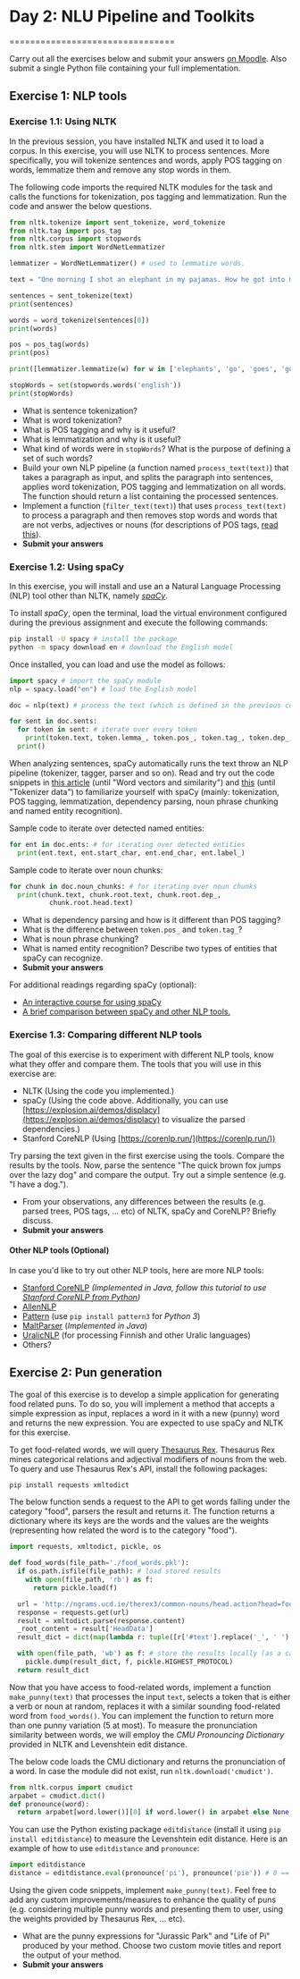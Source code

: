 # Day 2: NLU Pipeline and Toolkits
================================

Carry out all the exercises below and submit your answers
[on Moodle](https://moodle.helsinki.fi/mod/assign/view.php?id=1593564).
Also submit a single Python file containing your full
implementation.

## Exercise 1: NLP tools

### Exercise 1.1: Using NLTK
In the previous session, you have installed NLTK and used it to load a corpus. In this exercise, you will use NLTK to process sentences. More specifically, you will tokenize sentences and words, apply POS tagging on words, lemmatize them and remove any stop words in them.

The following code imports the required NLTK modules for the task and calls the functions for tokenization, pos tagging and lemmatization. Run the code and answer the below questions.

````python
from nltk.tokenize import sent_tokenize, word_tokenize
from nltk.tag import pos_tag
from nltk.corpus import stopwords
from nltk.stem import WordNetLemmatizer

lemmatizer = WordNetLemmatizer() # used to lemmatize words.

text = "One morning I shot an elephant in my pajamas. How he got into my pajamas I'll never know." # by Groucho Marx

sentences = sent_tokenize(text)
print(sentences)

words = word_tokenize(sentences[0])
print(words)

pos = pos_tag(words)
print(pos)

print([lemmatizer.lemmatize(w) for w in ['elephants', 'go', 'goes', 'going', 'went', 'gone']])

stopWords = set(stopwords.words('english'))
print(stopWords)
````

* What is sentence tokenization?
* What is word tokenization?
* What is POS tagging and why is it useful?
* What is lemmatization and why is it useful?
* What kind of words were in `stopWords`? What is the purpose of defining a set of such words?
* Build your own NLP pipeline (a function named `process_text(text)`) that takes a paragraph as input, and splits the paragraph into sentences, applies word tokenization, POS tagging and lemmatization on all words. The function should return a list containing the processed sentences.
* Implement a function (`filter_text(text)`) that uses `process_text(text)` to process a paragraph and then removes stop words and words that are not verbs, adjectives or nouns (for descriptions of POS tags, [read this](https://www.ling.upenn.edu/courses/Fall_2003/ling001/penn_treebank_pos.html)).
* **Submit your answers**

###  Exercise 1.2: Using spaCy
In this exercise, you will install and use an a Natural Language Processing (NLP) tool other than NLTK, namely [*spaCy*](https://spacy.io/).

To install *spaCy*, open the terminal, load the virtual environment configured during the previous assignment and execute the following commands:

````sh
pip install -U spacy # install the package
python -m spacy download en # download the English model
````

Once installed, you can load and use the model as follows:

````python
import spacy # import the spaCy module
nlp = spacy.load("en") # load the English model

doc = nlp(text) # process the text (which is defined in the previous code)

for sent in doc.sents:
  for token in sent: # iterate over every token
    print(token.text, token.lemma_, token.pos_, token.tag_, token.dep_, token.shape_, token.is_alpha, token.is_stop)
  print()
````

When analyzing sentences, spaCy automatically runs the text throw an NLP pipeline (tokenizer, tagger, parser and so on). Read and try out the code snippets in [this article](https://spacy.io/usage/spacy-101) (until "Word vectors and similarity") and [this](https://spacy.io/usage/linguistic-features) (until "Tokenizer data") to familiarize yourself with spaCy (mainly: tokenization, POS tagging, lemmatization, dependency parsing, noun phrase chunking and named entity recognition).

Sample code to iterate over detected named entities:
````python
for ent in doc.ents: # for iterating over detected entities
  print(ent.text, ent.start_char, ent.end_char, ent.label_)

````

Sample code to iterate over noun chunks:
````python
for chunk in doc.noun_chunks: # for iterating over noun chunks
  print(chunk.text, chunk.root.text, chunk.root.dep_,
          chunk.root.head.text)
````

* What is dependency parsing and how is it different than POS tagging?
* What is the difference between `token.pos_` and `token.tag_`?
* What is noun phrase chunking?
* What is named entity recognition? Describe two types of entities that spaCy can recognize.
* **Submit your answers**


For additional readings regarding spaCy (optional):
* [An interactive course for using spaCy](https://course.spacy.io/)
* [A brief comparison between spaCy and other NLP tools.](https://spacy.io/usage/facts-figures)


### Exercise 1.3: Comparing different NLP tools

The goal of this exercise is to experiment with different NLP tools, know what they offer and compare them. The tools that you will use in this exercise are:

* NLTK (Using the code you implemented.)
* spaCy (Using the code above. Additionally, you can use [https://explosion.ai/demos/displacy](https://explosion.ai/demos/displacy) to visualize the parsed dependencies.)
* Stanford CoreNLP (Using [https://corenlp.run/](https://corenlp.run/))


Try parsing the text given in the first exercise using the tools. Compare the results by the tools. Now, parse the sentence "The quick brown fox jumps over the lazy dog" and compare the output. Try out a simple sentence (e.g. "I have a dog.").

* From your observations, any differences between the results (e.g. parsed trees, POS tags, ... etc) of NLTK, spaCy and CoreNLP? Briefly discuss.
* **Submit your answers**

#### Other NLP tools (Optional)
In case you'd like to try out other NLP tools, here are more NLP tools:

* [Stanford CoreNLP](https://stanfordnlp.github.io/CoreNLP/) *(Implemented in Java, follow this tutorial to use [Stanford CoreNLP from Python](https://www.khalidalnajjar.com/setup-use-stanford-corenlp-server-python/))*
* [AllenNLP](https://allennlp.org/tutorials)
* [Pattern](https://www.clips.uantwerpen.be/pages/pattern-en) (use `pip install pattern3` for *Python 3*)
* [MaltParser](http://www.maltparser.org/)  (*Implemented in Java*)
* [UralicNLP](https://github.com/mikahama/uralicNLP) (for processing Finnish and other Uralic languages)
* Others?


## Exercise 2: Pun generation
The goal of this exercise is to develop a simple application for generating food related puns. To do so, you will implement a method that accepts a simple expression as input, replaces a word in it with a new (punny) word and returns the new expression. You are expected to use spaCy and NLTK for this exercise.


To get food-related words, we will query [Thesaurus Rex](http://ngrams.ucd.ie/therex3). Thesaurus Rex mines categorical relations and adjectival modifiers of nouns from the web. To query and use Thesaurus Rex's API, install the following packages:


````sh
pip install requests xmltodict
````

The below function sends a request to the API to get words falling under the category "food", parsers the result and returns it. The function returns a dictionary where its keys are the words and the values are the weights (representing how related the word is to the category "food").

````python
import requests, xmltodict, pickle, os

def food_words(file_path='./food_words.pkl'):
  if os.path.isfile(file_path): # load stored results
    with open(file_path, 'rb') as f:
      return pickle.load(f)

  url = 'http://ngrams.ucd.ie/therex3/common-nouns/head.action?head=food&ref=apple&xml=true'
  response = requests.get(url)
  result = xmltodict.parse(response.content)
  _root_content = result['HeadData']
  result_dict = dict(map(lambda r: tuple([r['#text'].replace('_', ' ').strip(), int(r['@weight'])]), _root_content['Members']['Member']))

  with open(file_path, 'wb') as f: # store the results locally (as a cache)
    pickle.dump(result_dict, f, pickle.HIGHEST_PROTOCOL)
  return result_dict
````

Now that you have access to food-related words, implement a function `make_punny(text)` that processes the input `text`, selects a token that is either a verb or noun at random, replaces it with a similar sounding food-related word from `food_words()`. You can implement the function to return more than one punny variation (5 at most). To measure the pronunciation similarity between words, we will employ the *CMU Pronouncing Dictionary* provided in NLTK and Levenshtein edit distance.

The below code loads the CMU dictionary and returns the pronunciation of a word. In case the module did not exist, run `nltk.download('cmudict')`.

````python
from nltk.corpus import cmudict
arpabet = cmudict.dict()
def pronounce(word):
  return arpabet[word.lower()][0] if word.lower() in arpabet else None # make sure the word is lowercased and exists in the dictionary
````

You can use the Python existing package `editdistance` (install it using `pip install editdistance`) to measure the Levenshtein edit distance. Here is an example of how to use `editdistance` and `pronounce`:

````python
import editdistance
distance = editdistance.eval(pronounce('pi'), pronounce('pie')) # 0 == identical pronunciation
````

Using the given code snippets, implement `make_punny(text)`. Feel free to add any custom improvements/measures to enhance the quality of puns (e.g. considering multiple punny words and presenting them to user, using the weights provided by Thesaurus Rex, ... etc).


* What are the punny expressions for "Jurassic Park" and "Life of Pi" produced by your method. Choose two custom movie titles and report the output of your method.
* **Submit your answers**
